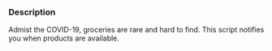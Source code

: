 ### Description
Admist the COVID-19, groceries are rare and hard to find. This script notifies you when products are available. 